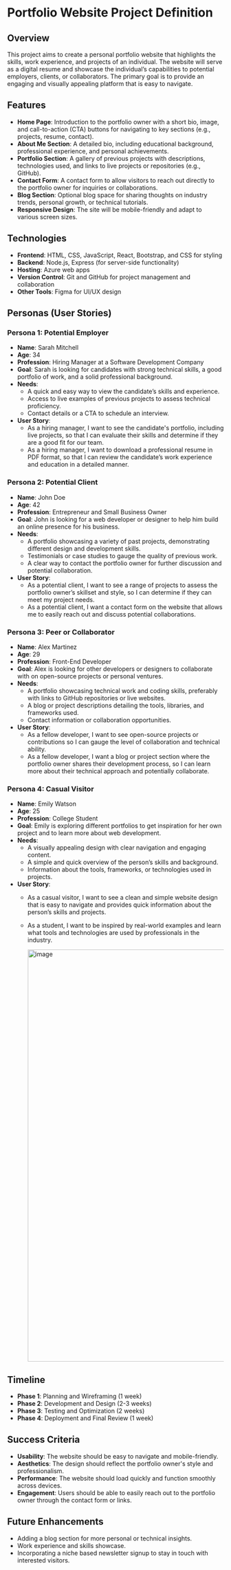 # Portfolio Website Project Definition

## Overview

This project aims to create a personal portfolio website that highlights the skills, work experience, and projects of an individual. The website will serve as a digital resume and showcase the individual’s capabilities to potential employers, clients, or collaborators. The primary goal is to provide an engaging and visually appealing platform that is easy to navigate.

## Features

- **Home Page**: Introduction to the portfolio owner with a short bio, image, and call-to-action (CTA) buttons for navigating to key sections (e.g., projects, resume, contact).
- **About Me Section**: A detailed bio, including educational background, professional experience, and personal achievements.
- **Portfolio Section**: A gallery of previous projects with descriptions, technologies used, and links to live projects or repositories (e.g., GitHub).
- **Contact Form**: A contact form to allow visitors to reach out directly to the portfolio owner for inquiries or collaborations.
- **Blog Section**: Optional blog space for sharing thoughts on industry trends, personal growth, or technical tutorials.
- **Responsive Design**: The site will be mobile-friendly and adapt to various screen sizes.

## Technologies

- **Frontend**: HTML, CSS, JavaScript, React, Bootstrap, and CSS for styling
- **Backend**: Node.js, Express (for server-side functionality)
- **Hosting**: Azure web apps
- **Version Control**: Git and GitHub for project management and collaboration
- **Other Tools**: Figma for UI/UX design

## Personas (User Stories)

### Persona 1: Potential Employer
- **Name**: Sarah Mitchell
- **Age**: 34
- **Profession**: Hiring Manager at a Software Development Company
- **Goal**: Sarah is looking for candidates with strong technical skills, a good portfolio of work, and a solid professional background.
- **Needs**: 
  - A quick and easy way to view the candidate’s skills and experience.
  - Access to live examples of previous projects to assess technical proficiency.
  - Contact details or a CTA to schedule an interview.
- **User Story**: 
  - As a hiring manager, I want to see the candidate's portfolio, including live projects, so that I can evaluate their skills and determine if they are a good fit for our team.
  - As a hiring manager, I want to download a professional resume in PDF format, so that I can review the candidate’s work experience and education in a detailed manner.

### Persona 2: Potential Client
- **Name**: John Doe
- **Age**: 42
- **Profession**: Entrepreneur and Small Business Owner
- **Goal**: John is looking for a web developer or designer to help him build an online presence for his business.
- **Needs**: 
  - A portfolio showcasing a variety of past projects, demonstrating different design and development skills.
  - Testimonials or case studies to gauge the quality of previous work.
  - A clear way to contact the portfolio owner for further discussion and potential collaboration.
- **User Story**: 
  - As a potential client, I want to see a range of projects to assess the portfolio owner’s skillset and style, so I can determine if they can meet my project needs.
  - As a potential client, I want a contact form on the website that allows me to easily reach out and discuss potential collaborations.

### Persona 3: Peer or Collaborator
- **Name**: Alex Martinez
- **Age**: 29
- **Profession**: Front-End Developer
- **Goal**: Alex is looking for other developers or designers to collaborate with on open-source projects or personal ventures.
- **Needs**: 
  - A portfolio showcasing technical work and coding skills, preferably with links to GitHub repositories or live websites.
  - A blog or project descriptions detailing the tools, libraries, and frameworks used.
  - Contact information or collaboration opportunities.
- **User Story**: 
  - As a fellow developer, I want to see open-source projects or contributions so I can gauge the level of collaboration and technical ability.
  - As a fellow developer, I want a blog or project section where the portfolio owner shares their development process, so I can learn more about their technical approach and potentially collaborate.

### Persona 4: Casual Visitor
- **Name**: Emily Watson
- **Age**: 25
- **Profession**: College Student
- **Goal**: Emily is exploring different portfolios to get inspiration for her own project and to learn more about web development.
- **Needs**: 
  - A visually appealing design with clear navigation and engaging content.
  - A simple and quick overview of the person’s skills and background.
  - Information about the tools, frameworks, or technologies used in projects.
- **User Story**: 
  - As a casual visitor, I want to see a clean and simple website design that is easy to navigate and provides quick information about the person’s skills and projects.
  - As a student, I want to be inspired by real-world examples and learn what tools and technologies are used by professionals in the industry.
 
    <img width="959" alt="image" src="https://github.com/user-attachments/assets/68786700-f58d-4d11-9664-e3a5bbe1c215" />
    

## Timeline

- **Phase 1**: Planning and Wireframing (1 week)
- **Phase 2**: Development and Design (2-3 weeks)
- **Phase 3**: Testing and Optimization (2 weeks)
- **Phase 4**: Deployment and Final Review (1 week)

## Success Criteria

- **Usability**: The website should be easy to navigate and mobile-friendly.
- **Aesthetics**: The design should reflect the portfolio owner's style and professionalism.
- **Performance**: The website should load quickly and function smoothly across devices.
- **Engagement**: Users should be able to easily reach out to the portfolio owner through the contact form or links.

## Future Enhancements

- Adding a blog section for more personal or technical insights.
- Work experience and skills showcase.
- Incorporating a niche based newsletter signup to stay in touch with interested visitors.
